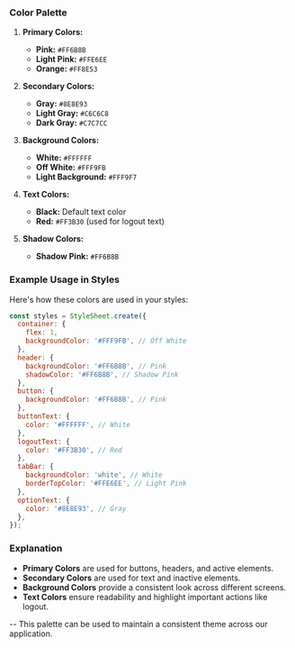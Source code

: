### Color Palette

1. **Primary Colors:**

   - **Pink:** `#FF6B8B`
   - **Light Pink:** `#FFE6EE`
   - **Orange:** `#FF8E53`

2. **Secondary Colors:**

   - **Gray:** `#8E8E93`
   - **Light Gray:** `#C6C6C8`
   - **Dark Gray:** `#C7C7CC`

3. **Background Colors:**

   - **White:** `#FFFFFF`
   - **Off White:** `#FFF9FB`
   - **Light Background:** `#FFF9F7`

4. **Text Colors:**

   - **Black:** Default text color
   - **Red:** `#FF3B30` (used for logout text)

5. **Shadow Colors:**
   - **Shadow Pink:** `#FF6B8B`

### Example Usage in Styles

Here's how these colors are used in your styles:

```javascript
const styles = StyleSheet.create({
  container: {
    flex: 1,
    backgroundColor: '#FFF9FB', // Off White
  },
  header: {
    backgroundColor: '#FF6B8B', // Pink
    shadowColor: '#FF6B8B', // Shadow Pink
  },
  button: {
    backgroundColor: '#FF6B8B', // Pink
  },
  buttonText: {
    color: '#FFFFFF', // White
  },
  logoutText: {
    color: '#FF3B30', // Red
  },
  tabBar: {
    backgroundColor: 'white', // White
    borderTopColor: '#FFE6EE', // Light Pink
  },
  optionText: {
    color: '#8E8E93', // Gray
  },
});
```

### Explanation

- **Primary Colors** are used for buttons, headers, and active elements.
- **Secondary Colors** are used for text and inactive elements.
- **Background Colors** provide a consistent look across different screens.
- **Text Colors** ensure readability and highlight important actions like logout.

--
This palette can be used to maintain a consistent theme across our application.
